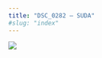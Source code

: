 ```yaml
---
title: "DSC_0282 – SUDA"
#slug: "index"
---
```


[![](/wp-content/2015/05/DSC_0282-300x201.jpg)](/wp-content/2015/05/DSC_0282.jpg)